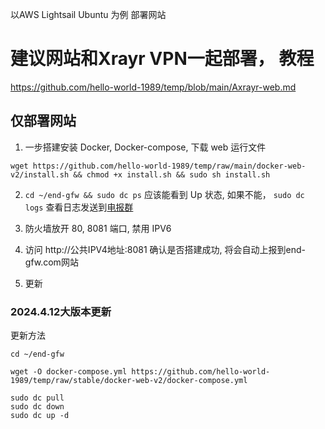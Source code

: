 以AWS Lightsail Ubuntu 为例 部署网站

# 建议网站和Xrayr VPN一起部署， 教程

https://github.com/hello-world-1989/temp/blob/main/Axrayr-web.md

## 仅部署网站
 1. 一步搭建安装 Docker, Docker-compose, 下载 web 运行文件

```
wget https://github.com/hello-world-1989/temp/raw/main/docker-web-v2/install.sh && chmod +x install.sh && sudo sh install.sh

```
   
2. `cd ~/end-gfw && sudo dc ps` 应该能看到 Up 状态, 如果不能， `sudo dc logs` 查看日志发送到[电报群](https://t.me/end_gfw1)

3. 防火墙放开 80, 8081 端口, 禁用 IPV6

4. 访问 http://公共IPV4地址:8081 确认是否搭建成功, 将会自动上报到end-gfw.com网站

5. 更新 

### 2024.4.12大版本更新

更新方法

```
cd ~/end-gfw

wget -O docker-compose.yml https://github.com/hello-world-1989/temp/raw/stable/docker-web-v2/docker-compose.yml

sudo dc pull
sudo dc down
sudo dc up -d
```

